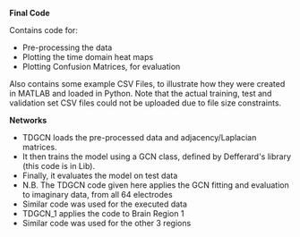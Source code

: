 **Final Code**

Contains code for:

- Pre-processing the data
- Plotting the time domain heat maps
- Plotting Confusion Matrices, for evaluation

Also contains some example CSV Files, to illustrate how they were created in MATLAB and loaded in Python. Note that the actual training, test and validation set CSV files could not be uploaded due to file size constraints.

**Networks**

  - TDGCN loads the pre-processed data and adjacency/Laplacian matrices. 
  - It then trains the model using a GCN class, defined by Defferard's library (this code is in Lib).
  - Finally, it evaluates the model on test data
  - N.B. The TDGCN code given here applies the GCN fitting and evaluation to imaginary data, from all 64 electrodes
  - Similar code was used for the executed data
  - TDGCN_1 applies the code to Brain Region 1
  - Similar code was used for the other 3 regions
  

